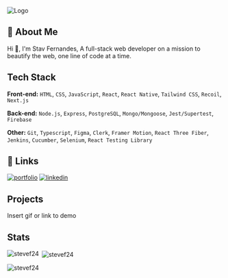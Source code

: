 ![Logo]('https://ibb.co/7W7h3h3')


## 🚀 About Me
Hi 👋, I'm Stav Fernandes, 
A full-stack web developer on a mission to beautify the web, one line of code at a time.

## Tech Stack

**Front-end:** `HTML`, `CSS`, `JavaScript`, `React`, `React Native`, `Tailwind CSS`, `Recoil`, `Next.js`

**Back-end:** `Node.js`, `Express`, `PostgreSQL`, `Mongo/Mongoose`, `Jest/Supertest`, `Firebase`

**Other:** `Git`, `Typescript`, `Figma`, `Clerk`, `Framer Motion`, `React Three Fiber`, `Jenkins`, `Cucumber`, `Selenium`, `React Testing Library`

## 🔗 Links
[![portfolio](https://img.shields.io/badge/my_portfolio-000?style=for-the-badge&logo=ko-fi&logoColor=white)](https://katherineoelsner.com/)
[![linkedin](https://img.shields.io/badge/linkedin-0A66C2?style=for-the-badge&logo=linkedin&logoColor=white)](https://www.linkedin.com/)



## Projects

Insert gif or link to demo


## Stats


<p><img align="left" src="https://github-readme-stats.vercel.app/api/top-langs?username=stevef24&show_icons=true&locale=en&layout=compact" alt="stevef24" /></p>

<p>&nbsp;<img align="center" src="https://github-readme-stats.vercel.app/api?username=stevef24&show_icons=true&locale=en" alt="stevef24" /></p>

<p><img align="center" src="https://github-readme-streak-stats.herokuapp.com/?user=stevef24&" alt="stevef24" /></p>
